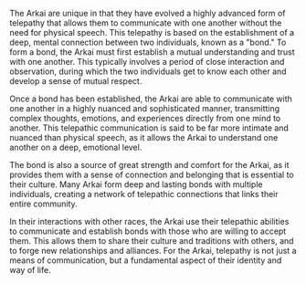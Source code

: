 The Arkai are unique in that they have evolved a highly advanced form of telepathy that allows them to communicate with one another without the need for physical speech. This telepathy is based on the establishment of a deep, mental connection between two individuals, known as a "bond."
To form a bond, the Arkai must first establish a mutual understanding and trust with one another. This typically involves a period of close interaction and observation, during which the two individuals get to know each other and develop a sense of mutual respect.

Once a bond has been established, the Arkai are able to communicate with one another in a highly nuanced and sophisticated manner, transmitting complex thoughts, emotions, and experiences directly from one mind to another. This telepathic communication is said to be far more intimate and nuanced than physical speech, as it allows the Arkai to understand one another on a deep, emotional level.

The bond is also a source of great strength and comfort for the Arkai, as it provides them with a sense of connection and belonging that is essential to their culture. Many Arkai form deep and lasting bonds with multiple individuals, creating a network of telepathic connections that links their entire community.

In their interactions with other races, the Arkai use their telepathic abilities to communicate and establish bonds with those who are willing to accept them. This allows them to share their culture and traditions with others, and to forge new relationships and alliances. For the Arkai, telepathy is not just a means of communication, but a fundamental aspect of their identity and way of life.